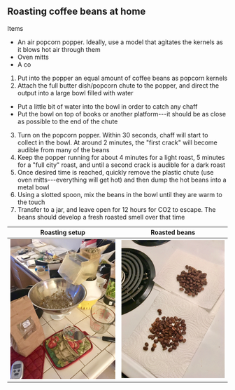 ## Roasting coffee beans at home

Items
+ An air popcorn popper. Ideally, use a model that agitates the kernels as it blows hot air through them
+ Oven mitts
+ A co

1. Put into the popper an equal amount of coffee beans as popcorn kernels
2. Attach the full butter dish/popcorn chute to the popper, and direct the output into a large bowl filled with water
+ Put a little bit of water into the bowl in order to catch any chaff
+ Put the bowl on top of books or another platform---it should be as close as possible to the end of the chute
3. Turn on the popcorn popper. Within 30 seconds, chaff will start to collect in the bowl. At around 2 minutes, the "first crack" will become audible from many of the beans
4. Keep the popper running for about 4 minutes for a light roast, 5 minutes for a "full city" roast, and until a second crack is audible for a dark roast
5. Once desired time is reached, quickly remove the plastic chute (use oven mitts---everything will get hot) and then dump the hot beans into a metal bowl
6. Using a slotted spoon, mix the beans in the bowl until they are warm to the touch
7. Transfer to a jar, and leave open for 12 hours for CO2 to escape. The beans should develop a fresh roasted smell over that time


Roasting setup          |  Roasted beans
:-------------------------:|:-------------------------:
![](./resources/roasting_popper.jpg)  |  ![](./resources/roasted_beans.jpg)
